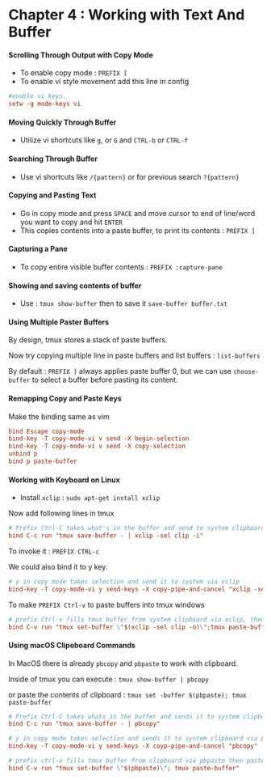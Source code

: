 # Chapter 4 : Working with Text And Buffer

#### Scrolling Through Output with Copy Mode

- To enable copy mode : `PREFIX [`
- To enable vi style movement add this line in config

````.tmux.conf
#enable vi keys.
setw -g mode-keys vi
````

#### Moving Quickly Through Buffer

- Utilize vi shortcuts like `g`, or `G` and `CTRL-b` or `CTRL-f`

#### Searching Through Buffer

- Use vi shortcuts like `/{pattern}` or for previous search `?{pattern}`

#### Copying and Pasting Text

- Go in copy mode and press `SPACE` and move cursor to end of line/word you want to copy and hit `ENTER`
- This copies contents into a paste buffer, to print its contents : `PREFIX ]`

#### Capturing a Pane

- To copy entire visible buffer contents : `PREFIX :capture-pane`

#### Showing and saving contents of buffer

- Use : `tmux show-buffer` then to save it `save-buffer buffer.txt`

#### Using Multiple Paster Buffers

By design, tmux stores a stack of paste buffers.

Now try copying multiple line in paste buffers and list buffers : `list-buffers`

By default : `PREFIX ]` always applies paste buffer 0, but we can use `choose-buffer` to select a buffer before pasting its content.

#### Remapping Copy and Paste Keys

Make the binding same as vim

````.tmux.conf
bind Escape copy-mode
bind-key -T copy-mode-vi v send -X begin-selection
bind-key -T copy-mode-vi v send -X copy-selection
unbind p
bind p paste-buffer
````

#### Working with Keyboard on Linux

- Install `xclip` : `sudo apt-get install xclip`

Now add following lines in tmux

````.tmux.conf
# Prefix Ctrl-C takes what's in the buffer and send to system clipboard via xclip
bind C-c run "tmux save-buffer - | xclip -sel clip -i"
````

To invoke it : `PREFIX CTRL-c`

We could also bind it to y key.

````.tmux.conf
# y in copy mode takes selection and send it to system via xclip
bind-key -T copy-mode-vi y send-keys -X copy-pipe-and-cancel "xclip -sel clip -i"
````

To make `PREFIX Ctrl-v` to paste buffers into tmux windows

````.tmux.conf
# prefix Ctrl-v fills tmux buffer from system clipboard via xclip, then pastes from buffer into tmux window
bind C-v run "tmux set-buffer \"$(xclip -sel clip -o)\";tmux paste-buffer"
````

#### Using macOS Clipoboard Commands

In MacOS there is already `pbcopy` and `pbpaste` to work with clipboard.

Inside of tmux you can execute : `tmux show-buffer | pbcopy`

or paste the contents of clipboard : `tmux set -buffer $(pbpaste); tmux paste-buffer`

````.tmux.conf
# Prefix Ctrl-C takes whats in the buffer and sends it to system clipboard via pbcopy
bind C-c run "tmux save-buffer - | pbcopy"

# y in copy mode takes selection and sends it to system clipboard via pbcopy
bind-key -T copy-mode-vi y send-keys -X coyp-pipe-and-cancel "pbcopy"

# prefix ctrl-v fills tmux buffer from clipboard via pbpaste then pastes from buffer into tmux window
bind C-v run "tmux set-buffer \"$(pbpaste)\"; tmux paste-buffer"
````

